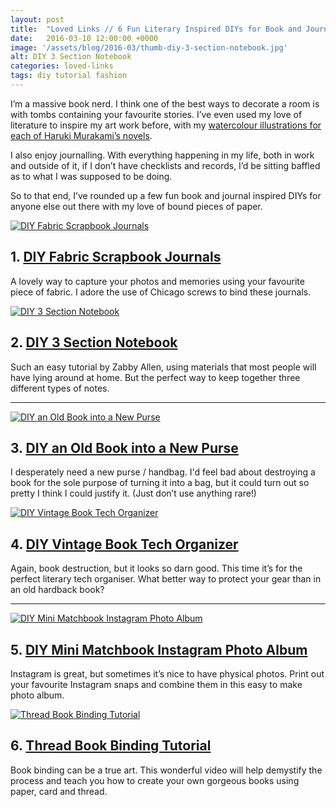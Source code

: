 ```yaml
---
layout: post
title:  "Loved Links // 6 Fun Literary Inspired DIYs for Book and Journalling Nerds"
date:   2016-03-10 12:00:00 +0000
image: '/assets/blog/2016-03/thumb-diy-3-section-notebook.jpg'
alt: DIY 3 Section Notebook
categories: loved-links
tags: diy tutorial fashion
---
```



<p class="intro">I’m a massive book nerd. I think one of the best ways to decorate a room is with tombs containing your favourite stories. I’ve even used my love of literature to inspire my art work before, with my <a href="/tag/haruki-murakami/" title="Blog posts for my watercolour illustrations for each of Haruki Murakami’s novels">watercolour illustrations for each of Haruki Murakami’s novels</a>.</p>

I also enjoy journalling. With everything happening in my life, both in work and outside of it, if I don’t have checklists and records, I’d be sitting baffled as to what I was supposed to be doing.

So to that end, I’ve rounded up a few fun book and journal inspired DIYs for anyone else out there with my love of bound pieces of paper.

<div class="row">
	<div class="col-md-6">
		<a href="http://www.damasklove.com/diy-scrapbook-journal/" title="DIY Fabric Scrapbook Journals"><img src="/assets/blog/2016-03/diy-fabric-scrapbook-journals.jpg" alt="DIY Fabric Scrapbook Journals" title="DIY Fabric Scrapbook Journals Tutorial by @damasklove | Journalling | Paper Crafts"></a>
		<h2>1. <a href="http://www.damasklove.com/diy-scrapbook-journal/" title="DIY Fabric Scrapbook Journals Tutorial">DIY Fabric Scrapbook Journals</a></h2>
		<p>A lovely way to capture your photos and memories using your favourite piece of fabric. I adore the use of Chicago screws to bind these journals.</p>
	</div>
	<div class="col-md-6">
		<a href="http://www.zabbyallen.com/blog/diy-3-section-notebook" title="DIY 3 Section Notebook"><img src="/assets/blog/2016-03/diy-3-section-notebook.jpg" alt="DIY 3 Section Notebook" title="DIY 3 Section Notebook Tutorial by @zallen | Paper Crafts"></a>
		<h2>2. <a href="http://www.zabbyallen.com/blog/diy-3-section-notebook" title="DIY 3 Section Notebook">DIY 3 Section Notebook</a></h2>
		<p>Such an easy tutorial by Zabby Allen, using materials that most people will have lying around at home. But the perfect way to keep together three different types of notes.</p>
	</div>
</div>

* * *

<div class="row">
	<div class="col-md-6">
		<a href="http://www.abeautifulmess.com/2015/01/turn-an-old-book-into-a-new-purse.html" title="DIY an Old Book into a New Purse"><img src="/assets/blog/2016-03/diy-old-book-to-new-purse.jpg" alt="DIY an Old Book into a New Purse" title="DIY an Old Book into a New Purse Tutorial by @elsiecake | Paper Crafts"></a>
		<h2>3. <a href="http://www.abeautifulmess.com/2015/01/turn-an-old-book-into-a-new-purse.html" title="DIY an Old Book into a New Purse">DIY an Old Book into a New Purse</a></h2>
		<p>I desperately need a new purse / handbag. I'd feel bad about destroying a book for the sole purpose of turning it into a bag, but it could turn out so pretty I think I could justify it. (Just don’t use anything rare!)</p>
	</div>
	<div class="col-md-6">
		<a href="http://www.designsponge.com/2011/08/diy-project-vintage-book-travel-tech-organizer.html" title="DIY Vintage Book Tech Organizer"><img src="/assets/blog/2016-03/diy-vintage-book-tech-organizer.jpg" alt="DIY Vintage Book Tech Organizer" title="DIY Vintage Book Tech Organizer Tutorial by @designsponge | Paper Crafts"></a>
		<h2>4. <a href="http://www.designsponge.com/2011/08/diy-project-vintage-book-travel-tech-organizer.html" title="DIY Vintage Book Tech Organizer">DIY Vintage Book Tech Organizer</a></h2>
		<p>Again, book destruction, but it looks so darn good. This time it’s for the perfect literary tech organiser. What better way to protect your gear than in an old hardback book?</p>
	</div>
</div>

* * *

<div class="row">
	<div class="col-md-6">
		<a href="http://blog.postalpix.com/mini-matchbook-album-for-instagram-photos-diy/" title="DIY Mini Matchbook Instagram Photo Album"><img src="/assets/blog/2016-03/diy-mini-matchbook-album-instagram.jpg" alt="DIY Mini Matchbook Instagram Photo Album" title="DIY Mini Matchbook Instagram Photo Album Tutorial by @postalpix | Paper Crafts"></a>
		<h2>5. <a href="http://blog.postalpix.com/mini-matchbook-album-for-instagram-photos-diy/" title="DIY Mini Matchbook Instagram Photo Album">DIY Mini Matchbook Instagram Photo Album</a></h2>
		<p>Instagram is great, but sometimes it’s nice to have physical photos. Print out your favourite Instagram snaps and combine them in this easy to make photo album.</p>
	</div>
	<div class="col-md-6">
		<a href="https://youtu.be/04vt8YfT7XM" title="Thread Book Binding Tutorial"><img src="/assets/blog/2016-03/diy-book-binding.jpg" alt="Thread Book Binding Tutorial" title="Thread Book Binding Tutorial by @sealemon | Paper Crafts"></a>
		<h2>6. <a href="https://youtu.be/04vt8YfT7XM" title="Thread Book Binding Tutorial">Thread Book Binding Tutorial</a></h2>
		<p>Book binding can be a true art. This wonderful video will help demystify the process and teach you how to create your own gorgeous books using paper, card and thread.</p>
	</div>
</div>

<div style="display: none;">
	<img src="/assets/blog/2016-03/make-your-own-book-journal-diys.jpg" alt="Loved Links // 6 Fun Literary Inspired DIYs for Book and Journalling Nerds" title="Loved Links // 6 Fun Literary Inspired DIYs for Book and Journalling Nerds by @arosecast | Paper Crafts">
</div>